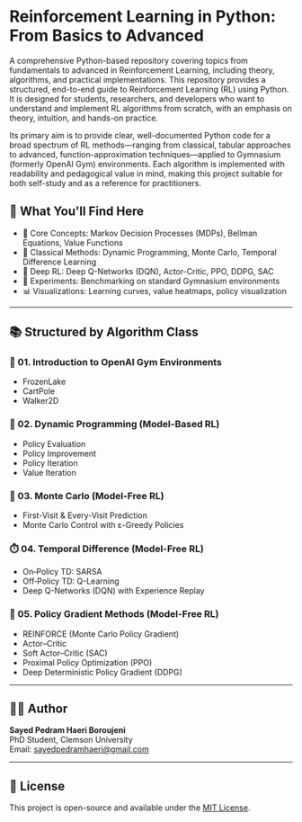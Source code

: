 # Reinforcement Learning in Python: From Basics to Advanced

A comprehensive Python-based repository covering topics from fundamentals to advanced in Reinforcement Learning, including theory, algorithms, and practical implementations. This repository provides a structured, end-to-end guide to Reinforcement Learning (RL) using Python. It is designed for students, researchers, and developers who want to understand and implement RL algorithms from scratch, with an emphasis on theory, intuition, and hands-on practice.

Its primary aim is to provide clear, well-documented Python code for a broad spectrum of RL methods—ranging from classical, tabular approaches to advanced, function-approximation techniques—applied to Gymnasium (formerly OpenAI Gym) environments. Each algorithm is implemented with readability and pedagogical value in mind, making this project suitable for both self-study and as a reference for practitioners.

## 📌 What You'll Find Here

- 📖 Core Concepts: Markov Decision Processes (MDPs), Bellman Equations, Value Functions  
- 🧠 Classical Methods: Dynamic Programming, Monte Carlo, Temporal Difference Learning  
- 🚀 Deep RL: Deep Q-Networks (DQN), Actor-Critic, PPO, DDPG, SAC  
- 🧪 Experiments: Benchmarking on standard Gymnasium environments  
- 📊 Visualizations: Learning curves, value heatmaps, policy visualization

---

## 📚 Structured by Algorithm Class

### 🧱 01. Introduction to OpenAI Gym Environments
- FrozenLake  
- CartPole  
- Walker2D  

### 🧮 02. Dynamic Programming (Model-Based RL)
- Policy Evaluation  
- Policy Improvement  
- Policy Iteration  
- Value Iteration  

### 🎲 03. Monte Carlo (Model-Free RL)
- First-Visit & Every-Visit Prediction  
- Monte Carlo Control with ε-Greedy Policies  

### ⏱️ 04. Temporal Difference (Model-Free RL)
- On‐Policy TD: SARSA  
- Off‐Policy TD: Q-Learning  
- Deep Q-Networks (DQN) with Experience Replay  

### 🎯 05. Policy Gradient Methods (Model-Free RL)
- REINFORCE (Monte Carlo Policy Gradient)  
- Actor–Critic  
- Soft Actor–Critic (SAC)  
- Proximal Policy Optimization (PPO)  
- Deep Deterministic Policy Gradient (DDPG)  

---

## 🧑‍💻 Author

**Sayed Pedram Haeri Boroujeni**  
PhD Student, Clemson University  
Email: sayedpedramhaeri@gmail.com

---

## 📄 License

This project is open-source and available under the [MIT License](LICENSE).

